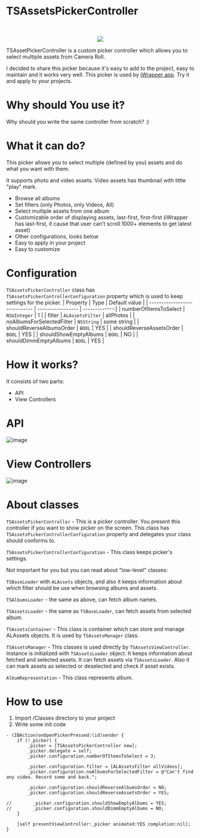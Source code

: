 TSAssetsPickerController
========================
<p>&nbsp;</p>
<p><p align="center"><img src="https://raw.github.com/tomkowz/TSAssetsPickerController/master/docs/demo.gif"/></p></p>



TSAssetPickerController is a custom picker controller which allows you to select multiple assets from Camera Roll.

I decided to share this picker because it's easy to add to the project, easy to maintain and it works very well. This picker is used by [iWrapper app](https://itunes.apple.com/pl/app/iwrapper-superb-screenshots/id549973157?mt=8). Try it and apply to your projects.


Why should You use it?
========================
Why should you write the same controller from scratch? :)


What it can do?
========================
This picker allows you to select multiple (defined by you) assets and do what you want with them. 

It supports photo and video assets. Video assets has thumbnail with little "play" mark. 

- Browse all albums
- Set filters (only Photos, only Videos, All)
- Select multiple assets from one album
- Customizable order of displaying assets, last-first, first-first (iWrapper has last-first, it cause that user can't scroll 1000+ elements to get latest asset)
- Other configurations, looks below
- Easy to apply in your project
- Easy to customize


Configuration
========================
`TSAssetsPickerController` class has `TSAssetsPickerControllerConfiguration` property which is used to keep settings for the picker.
| Property                      | Type           	| Default value |
| ----------------------------- | -----------------	| -------------:|
| numberOfItemsToSelect			| `NSUInteger`		| 1				|
| filter						| `ALAssetsFilter`	| allPhotos		|
| noAlbumsForSelectedFilter		| `NSString`		| some string	|
| shouldReverseAlbumsOrder		| `BOOL`			| YES			|
| shouldReverseAssetsOrder		| `BOOL`			| YES			|
| shouldShowEmptyAlbums			| `BOOL`			| NO			|
| shouldDimmEmptyAlbums			| `BOOL`			| YES			|



How it works?
========================

It consists of two parts:
- API
- View Controllers


API
=========================
![image](https://github.com/tomkowz/TSAssetsPickerController/blob/master/docs/diag1.png?raw=true)


View Controllers
=========================
![image](https://github.com/tomkowz/TSAssetsPickerController/blob/master/docs/diag2.png?raw=true)


About classes
=========================

`TSAssetsPickerController` - This is a picker controller. You present this controller if you want to show picker on the screen. This class has `TSAssetsPickerControllerConfiguration` property and delegates your class should conforms to.

`TSAssetsPickerControllerConfiguration` - This class keeps picker's settings.


Not important for you but you can read about "low-level" classes:

`TSBaseLoader` with `ALAssets` objects, and also it keeps information about which filter should be use when browsing albums and assets.

`TSAlbumsLoader` - the same as above, can fetch album names.

`TSAssetsLoader` - the same as `TSBaseLoader`, can fetch assets from selected album.

`TSAssetsContainer` - This class is container which can store and manage ALAssets objects. It is used by `TSAssetsManager` class.

`TSAssetsManager` - This classes is used directly by `TSAssetsViewController`. Instance is initialized with `TSAssetsLoader` object. It keeps information about fetched and selected assets. It can fetch assets via `TSAssetsLoader`. Also it can mark assets as selected or deselected and check if asset exists.

`AlbumRepresentation` - This class represents album.

How to use
=========================
1. Import /Classes directory to your project
2. Write some init code

````objc
- (IBAction)onOpenPickerPressed:(id)sender {
    if (!_picker) {
        _picker = [TSAssetsPickerController new];
        _picker.delegate = self;
        _picker.configuration.numberOfItemsToSelect = 3;
        
        _picker.configuration.filter = [ALAssetsFilter allVideos];
        _picker.configuration.noAlbumsForSelectedFilter = @"Can't find any video. Record some and back.";
        
        _picker.configuration.shouldReverseAlbumsOrder = NO;
        _picker.configuration.shouldReverseAssetsOrder = YES;
        
//        _picker.configuration.shouldShowEmptyAlbums = YES;
//        _picker.configuration.shouldDimmEmptyAlbums = NO;
    }

    [self presentViewController:_picker animated:YES completion:nil];
}
````
